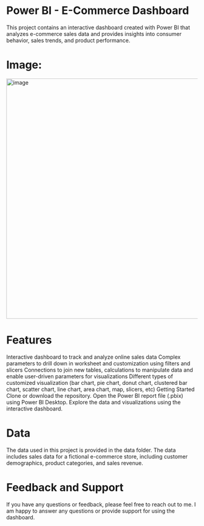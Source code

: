 # Power BI - E-Commerce Dashboard
This project contains an interactive dashboard created with Power BI that analyzes e-commerce sales data and provides insights into consumer behavior, sales trends, and product performance.

# Image:
<img width="632" alt="image" src="https://github.com/user-attachments/assets/bc738057-edb6-472e-8e03-512279d5f24d" />

# Features
Interactive dashboard to track and analyze online sales data
Complex parameters to drill down in worksheet and customization using filters and slicers
Connections to join new tables, calculations to manipulate data and enable user-driven parameters for visualizations
Different types of customized visualization (bar chart, pie chart, donut chart, clustered bar chart, scatter chart, line chart, area chart, map, slicers, etc)
Getting Started
Clone or download the repository.
Open the Power BI report file (.pbix) using Power BI Desktop.
Explore the data and visualizations using the interactive dashboard.

# Data
The data used in this project is provided in the data folder. The data includes sales data for a fictional e-commerce store, including customer demographics, product categories, and sales revenue.

# Feedback and Support
If you have any questions or feedback, please feel free to reach out to me. I am happy to answer any questions or provide support for using the dashboard.
